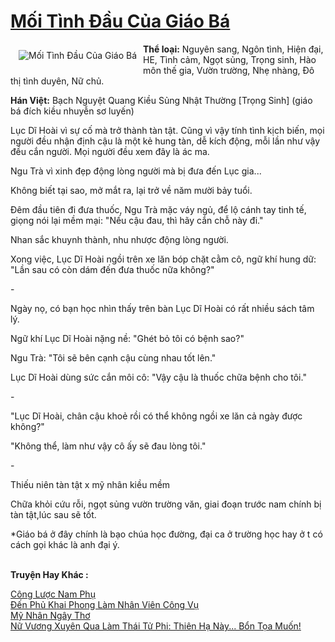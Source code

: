 <a href="https://utruyen.com/moi-tinh-dau-cua-giao-ba/19292/" title="Mối Tình Đầu Của Giáo Bá"><h1>Mối Tình Đầu Của Giáo Bá</h1></a><div style="display:table"><img align="right" style="float: left; padding: 10px;" src="https://utruyen.com/images/story/200x260/moi-tinh-dau-cua-giao-ba.jpg" alt="Mối Tình Đầu Của Giáo Bá"><b>Thể loại:</b> Nguyên sang, Ngôn tình, Hiện đại, HE, Tình cảm, Ngọt sủng, Trọng sinh, Hào môn thế gia, Vườn trường, Nhẹ nhàng, Đô thị tình duyên, Nữ chủ.<p></p><b>Hán Việt:</b> Bạch Nguyệt Quang Kiều Sủng Nhật Thường [Trọng Sinh] (giáo bá đích kiều nhuyễn sơ luyến)<p></p>Lục Dĩ Hoài vì sự cố mà trở thành tàn tật. Cũng vì vậy tính tình kịch biến, mọi người đều nhận định cậu là một kẻ hung tàn, dễ kích động, mỗi lần như vậy đều cắn người. Mọi người đều xem đây là ác ma.<p></p>Ngu Trà vì xinh đẹp động lòng người mà bị đưa đến Lục gia...<p></p>Không biết tại sao, mở mắt ra, lại trở về năm mười bảy tuổi.<p></p>Đêm đầu tiên đi đưa thuốc, Ngu Trà mặc váy ngủ, để lộ cánh tay tinh tế, giọng nói lại mềm mại: "Nếu cậu đau, thì hãy cắn chỗ này đi."<p></p>Nhan sắc khuynh thành, nhu nhược động lòng người.<p></p>Xong việc, Lục Dĩ Hoài ngồi trên xe lăn bóp chặt cằm cô, ngữ khí hung dữ: "Lần sau có còn dám đến đưa thuốc nữa không?"<p></p>- <p></p>Ngày nọ, có bạn học nhìn thấy trên bàn Lục Dĩ Hoài có rất nhiều sách tâm lý.<p></p>Ngữ khí Lục Dĩ Hoài nặng nề: "Ghét bỏ tôi có bệnh sao?"<p></p>Ngu Trà: "Tôi sẽ bên cạnh cậu cùng nhau tốt lên."<p></p>Lục Dĩ Hoài dùng sức cắn môi cô: "Vậy cậu là thuốc chữa bệnh cho tôi."<p></p>- <p></p>"Lục Dĩ Hoài, chân cậu khoẻ rồi có thể không ngồi xe lăn cả ngày được không?"<p></p>"Không thể, làm như vậy cô ấy sẽ đau lòng tôi."<p></p>- <p></p>Thiếu niên tàn tật x mỹ nhân kiều mềm<p></p>Chữa khỏi cứu rỗi, ngọt sủng vườn trường văn, giai đoạn trước nam chính bị tàn tật,lúc sau sẽ tốt.<p></p>*Giáo bá ở đây chính là bạo chúa học đường, đại ca ở trường học hay ở t có cách gọi khác là anh đại ý.</div><p><br><b>Truyện Hay Khác :</b></p><a href="https://utruyen.com/cong-luoc-nam-phu/15986/" alt="Công Lược Nam Phụ">Công Lược Nam Phụ</a><br/><a href="https://github.com/quanluxury/truyenhot/tree/master/truyenhay/10345/" alt="Đến Phủ Khai Phong Làm Nhân Viên Công Vụ">Đến Phủ Khai Phong Làm Nhân Viên Công Vụ</a><br/><a href="https://www.pinterest.com/pin/669629038333873213" alt="Mỹ Nhân Ngây Thơ">Mỹ Nhân Ngây Thơ</a><br/><a href="https://truyenngontinhay.wordpress.com/2019/10/03/nu-vuong-xuyen-qua-lam-thai-tu-phi-thien-ha-nay-bon-toa-muon/" alt="Nữ Vương Xuyên Qua Làm Thái Tử Phi: Thiên Hạ Này... Bổn Tọa Muốn!">Nữ Vương Xuyên Qua Làm Thái Tử Phi: Thiên Hạ Này... Bổn Tọa Muốn!</a><br/>